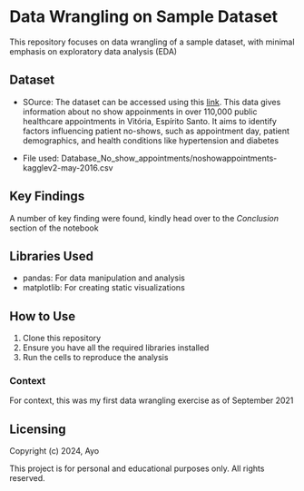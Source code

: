 # Data Wrangling on Sample Dataset

This repository focuses on data wrangling of a sample dataset, with minimal emphasis on exploratory data analysis (EDA)


## Dataset

- SOurce: The dataset can be accessed using this [link](https://www.kaggle.com/datasets/joniarroba/noshowappointments). This data gives information about no show appoinments in over 110,000 public healthcare appointments in Vitória, Espírito Santo. It aims to identify factors influencing patient no-shows, such as appointment day, patient demographics, and health conditions like hypertension and diabetes

- File used: Database_No_show_appointments/noshowappointments-kagglev2-may-2016.csv


## Key Findings
A number of key finding were found, kindly head over to the *Conclusion* section of the notebook


## Libraries Used
- pandas: For data manipulation and analysis
- matplotlib: For creating static visualizations


## How to Use
1. Clone this repository
2. Ensure you have all the required libraries installed
3. Run the cells to reproduce the analysis

### Context
For context, this was my first data wrangling exercise as of September 2021

## Licensing 
Copyright (c) 2024, Ayo

This project is for personal and educational purposes only. All rights reserved.

